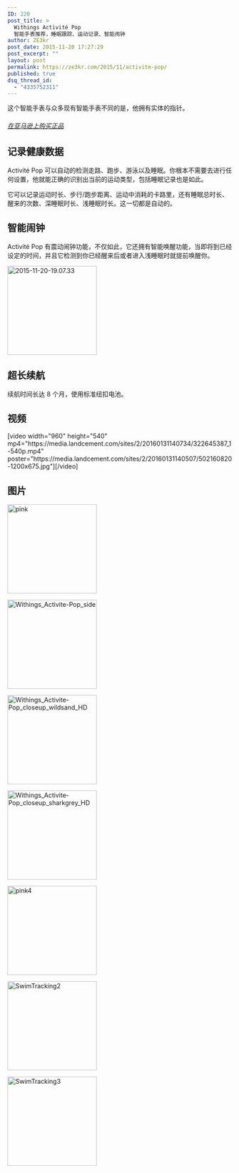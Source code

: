 ```yaml
---
ID: 220
post_title: >
  Withings Activité Pop
  智能手表推荐，睡眠跟踪、运动记录、智能闹钟
author: ZE3kr
post_date: 2015-11-20 17:27:29
post_excerpt: ""
layout: post
permalink: https://ze3kr.com/2015/11/activite-pop/
published: true
dsq_thread_id:
  - "4335752311"
---
```

这个智能手表与众多现有智能手表不同的是，他拥有实体的指针。
<h6><a href="http://www.amazon.cn/gp/product/B00S5I9H4O?tag=ze3kr-23" target="_blank">在亚马逊上购买正品</a></h6>
<!--more-->
<h2>记录健康数据</h2>
Activité Pop 可以自动的检测走路、跑步、游泳以及睡眠。你根本不需要去进行任何设置，他就能正确的识别出当前的运动类型，包括睡眠记录也是如此。

它可以记录运动时长、步行/跑步距离、运动中消耗的卡路里，还有睡眠总时长、醒来的次数、深睡眠时长、浅睡眠时长。这一切都是自动的。
<h2>智能闹钟</h2>
Activité Pop 有震动闹钟功能，不仅如此，它还拥有智能唤醒功能，当即将到已经设定的时间，并且它检测到你已经醒来后或者进入浅睡眠时就提前唤醒你。

<a href="https://media.landcement.com/sites/2/20160131140814/2015-11-20-19.07.33.png" rel="attachment wp-att-890"><img src="https://media.landcement.com/sites/2/20160131140814/2015-11-20-19.07.33-200x200.png" alt="2015-11-20-19.07.33" width="200" height="200" class="aligncenter size-thumbnail wp-image-890" /></a>
<h2>超长续航</h2>
续航时间长达 8 个月，使用标准纽扣电池。
<h2>视频</h2>
[video width="960" height="540" mp4="https://media.landcement.com/sites/2/20160131140734/322645387_1-540p.mp4" poster="https://media.landcement.com/sites/2/20160131140507/502160820-1200x675.jpg"][/video]
<h2>图片</h2>
<a href="https://media.landcement.com/sites/2/20160131134634/pink.jpg" rel="attachment wp-att-841"><img src="https://media.landcement.com/sites/2/20160131134634/pink-200x200.jpg" alt="pink" width="200" height="200" class="aligncenter size-thumbnail wp-image-841" /></a>

<a href="https://media.landcement.com/sites/2/20160131134327/Withings_Activite-Pop_side.jpg" rel="attachment wp-att-824"><img src="https://media.landcement.com/sites/2/20160131134327/Withings_Activite-Pop_side-200x200.jpg" alt="Withings_Activite-Pop_side" width="200" height="200" class="aligncenter size-thumbnail wp-image-824" /></a>

<a href="https://media.landcement.com/sites/2/20160131134337/Withings_Activite-Pop_closeup_wildsand_HD.jpg" rel="attachment wp-att-825"><img src="https://media.landcement.com/sites/2/20160131134337/Withings_Activite-Pop_closeup_wildsand_HD-200x200.jpg" alt="Withings_Activite-Pop_closeup_wildsand_HD" width="200" height="200" class="aligncenter size-thumbnail wp-image-825" /></a>

<a href="https://media.landcement.com/sites/2/20160131134347/Withings_Activite-Pop_closeup_sharkgrey_HD.jpg" rel="attachment wp-att-826"><img src="https://media.landcement.com/sites/2/20160131134347/Withings_Activite-Pop_closeup_sharkgrey_HD-200x200.jpg" alt="Withings_Activite-Pop_closeup_sharkgrey_HD" width="200" height="200" class="aligncenter size-thumbnail wp-image-826" /></a>

<a href="https://media.landcement.com/sites/2/20160131134625/pink4.jpg" rel="attachment wp-att-840"><img src="https://media.landcement.com/sites/2/20160131134625/pink4-200x200.jpg" alt="pink4" width="200" height="200" class="aligncenter size-thumbnail wp-image-840" /></a>

<a href="https://media.landcement.com/sites/2/20160131134530/SwimTracking2.jpg" rel="attachment wp-att-835"><img src="https://media.landcement.com/sites/2/20160131134530/SwimTracking2-200x200.jpg" alt="SwimTracking2" width="200" height="200" class="aligncenter size-thumbnail wp-image-835" /></a>

<a href="https://media.landcement.com/sites/2/20160131134507/SwimTracking3.jpg" rel="attachment wp-att-834"><img src="https://media.landcement.com/sites/2/20160131134507/SwimTracking3-200x200.jpg" alt="SwimTracking3" width="200" height="200" class="aligncenter size-thumbnail wp-image-834" /></a>